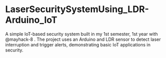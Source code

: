 # LaserSecuritySystemUsing_LDR-Arduino_IoT
A simple IoT-based security system built in my 1st semester, 1st year with @mayhack-8 . The project uses an Arduino and LDR sensor to detect laser interruption and trigger alerts, demonstrating basic IoT applications in security.
